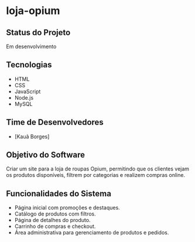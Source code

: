 # loja-opium

## Status do Projeto
Em desenvolvimento

## Tecnologias
- HTML
- CSS
- JavaScript
- Node.js
- MySQL

## Time de Desenvolvedores
- [Kauã Borges]


## Objetivo do Software
Criar um site para a loja de roupas Opium, permitindo que os clientes vejam os produtos disponíveis, filtrem por categorias e realizem compras online.

## Funcionalidades do Sistema
- Página inicial com promoções e destaques.
- Catálogo de produtos com filtros.
- Página de detalhes do produto.
- Carrinho de compras e checkout.
- Área administrativa para gerenciamento de produtos e pedidos.
